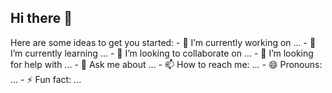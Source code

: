 ## Hi there 👋


<!--**kimyeonghye11/kimyeonghye11** is a ✨ _special_ ✨ repository because its `README.md` (this file) appears on your GitHub profile. --!>


Here are some ideas to get you started:


- 🔭 I’m currently working on ...
- 🌱 I’m currently learning ...
- 👯 I’m looking to collaborate on ...
- 🤔 I’m looking for help with ...
- 💬 Ask me about ...
- 📫 How to reach me: ...
- 😄 Pronouns: ...
- ⚡ Fun fact: ...
